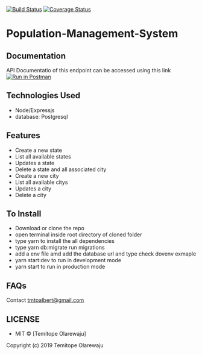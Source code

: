 [![Build Status](https://travis-ci.org/albert85/Population-Management-System.svg?branch=develop)](https://travis-ci.org/albert85/Population-Management-System)  [![Coverage Status](https://coveralls.io/repos/github/albert85/Population-Management-System/badge.svg?branch=create-location-endpoint)](https://coveralls.io/github/albert85/Population-Management-System?branch=create-location-endpoint)

# Population-Management-System

##  Documentation
API Documentatio  of this endpoint can be accessed using this link [![Run in Postman](https://run.pstmn.io/button.svg)](https://documenter.getpostman.com/view/3143640/S1EL2fq4#ae8527a4-5f20-4b2f-b027-78e2260931ca)

## Technologies Used
- Node/Expressjs
- database: Postgresql

## Features
- Create a new state
- List all available states
- Updates a state
- Delete a state and all associated city
- Create a new city
- List all available citys
- Updates a city
- Delete a city

## To Install
- Download or clone the repo
- open terminal inside root directory of cloned folder
- type yarn to install the all dependencies
- type yarn db:migrate run migrations
- add a env file amd add the database url and type check dovenv exmaple
- yarn start:dev to run in development mode
- yarn start to run in production mode

## FAQs
Contact tmtpalbert@gmail.com

## LICENSE
- MIT © [Temitope Olarewaju]

Copyright (c) 2019 Temitope Olarewaju